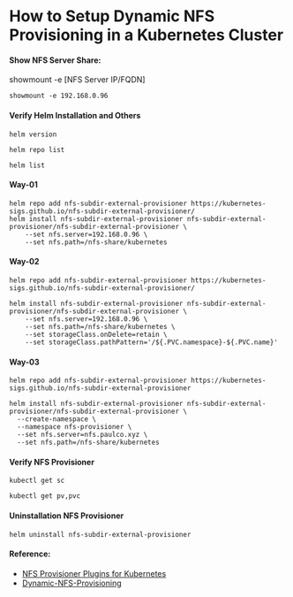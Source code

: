 # How to Setup Dynamic NFS Provisioning in a Kubernetes Cluster

#### Show NFS Server Share:
showmount -e [NFS Server IP/FQDN]

```
showmount -e 192.168.0.96
```
#### Verify Helm Installation and Others
```
helm version
```
```
helm repo list
```
```
helm list
```
#### Way-01
```
helm repo add nfs-subdir-external-provisioner https://kubernetes-sigs.github.io/nfs-subdir-external-provisioner/
helm install nfs-subdir-external-provisioner nfs-subdir-external-provisioner/nfs-subdir-external-provisioner \
    --set nfs.server=192.168.0.96 \
    --set nfs.path=/nfs-share/kubernetes
```
#### Way-02
```
helm repo add nfs-subdir-external-provisioner https://kubernetes-sigs.github.io/nfs-subdir-external-provisioner/

helm install nfs-subdir-external-provisioner nfs-subdir-external-provisioner/nfs-subdir-external-provisioner \
    --set nfs.server=192.168.0.96 \
    --set nfs.path=/nfs-share/kubernetes \
    --set storageClass.onDelete=retain \
    --set storageClass.pathPattern='/${.PVC.namespace}-${.PVC.name}' 
```
#### Way-03
```
helm repo add nfs-subdir-external-provisioner https://kubernetes-sigs.github.io/nfs-subdir-external-provisioner

helm install nfs-subdir-external-provisioner nfs-subdir-external-provisioner/nfs-subdir-external-provisioner \
  --create-namespace \
  --namespace nfs-provisioner \
  --set nfs.server=nfs.paulco.xyz \
  --set nfs.path=/nfs-share/kubernetes
```
#### Verify NFS Provisioner
```
kubectl get sc
```
```
kubectl get pv,pvc
```
#### Uninstallation NFS Provisioner
```
helm uninstall nfs-subdir-external-provisioner
```


#### Reference:
- [NFS Provisioner Plugins for Kubernetes](https://github.com/kubernetes-sigs/nfs-subdir-external-provisioner.git)
- [Dynamic-NFS-Provisioning](https://hbayraktar.medium.com/how-to-setup-dynamic-nfs-provisioning-in-a-kubernetes-cluster-cbf433b7de29)
